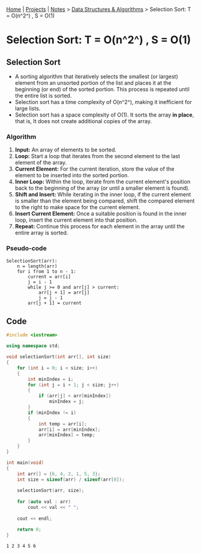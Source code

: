 [Home](../../) | [Projects](../../projects) | [Notes](../) > <a href="./">Data Structures & Algorithms</a> > Selection Sort: T = O(n^2^) , S = O(1) 

# Selection Sort: T = O(n^2^) , S = O(1) 



## Selection Sort

* A sorting algorithm that iteratively selects the smallest (or largest) element from an unsorted portion of the list and places it at the beginning (or end) of the sorted portion. This process is repeated until the entire list is sorted.
* Selection sort has a time complexity of O(n^2^), making it inefficient for large lists.
* Selection sort has a space complexity of O(1). It sorts the array **in place**, that is, It does not create additional copies of the array.

### Algorithm

1. **Input:** An array of elements to be sorted.
2. **Loop:** Start a loop that iterates from the second element to the last element of the array.
3. **Current Element:** For the current iteration, store the value of the element to be inserted into the sorted portion.
4. **Inner Loop:** Within the loop, iterate from the current element's position back to the beginning of the array (or until a smaller element is found).
5. **Shift and Insert:** While iterating in the inner loop, if the current element is smaller than the element being compared, shift the compared element to the right to make space for the current element.
6. **Insert Current Element:** Once a suitable position is found in the inner loop, insert the current element into that position.
7. **Repeat:** Continue this process for each element in the array until the entire array is sorted.

### Pseudo-code

```plain
SelectionSort(arr):
    n = length(arr)
    for i from 1 to n - 1:
        current = arr[i]
        j = i - 1
        while j >= 0 and arr[j] > current:
            arr[j + 1] = arr[j]
            j = j - 1
        arr[j + 1] = current
```



## Code

```cpp
#include <iostream>

using namespace std;

void selectionSort(int arr[], int size)
{
    for (int i = 0; i < size; i++)
    {
        int minIndex = i;
        for (int j = i + 1; j < size; j++)
        {
            if (arr[j] < arr[minIndex])
                minIndex = j;
        }
        if (minIndex != i)
        {
            int temp = arr[i];
            arr[i] = arr[minIndex];
            arr[minIndex] = temp;
        }
    }
}

int main(void)
{
    int arr[] = {6, 4, 2, 1, 5, 3};
    int size = sizeof(arr) / sizeof(arr[0]);
    
    selectionSort(arr, size);
    
    for (auto val : arr)
        cout << val << " ";
	
    cout << endl;
    
    return 0;
}
```

```plain
1 2 3 4 5 6
```
